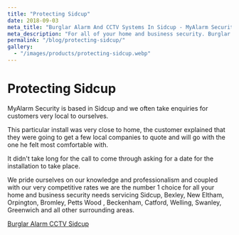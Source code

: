 ```yaml
---
title: "Protecting Sidcup"
date: 2018-09-03
meta_title: "Burglar Alarm And CCTV Systems In Sidcup - MyAlarm Security"
meta_description: "For all of your home and business security. Burglar Alarm Servicing, Burglar Alarm Installation, Alarm Battery and CCTV. Call 020 8302 4065 or email us."
permalink: "/blog/protecting-sidcup/"
gallery:
  - "/images/products/protecting-sidcup.webp"
---
```


# Protecting Sidcup

MyAlarm Security is based in Sidcup and we often take enquiries for customers very local to ourselves.

This particular install was very close to home, the customer explained that they were going to get a few local companies to quote and will go with the one he felt most comfortable with.

It didn\'t take long for the call to come through asking for a date for the installation to take place.

We pride ourselves on our knowledge and professionalism and coupled with our very competitive rates we are the number 1 choice for all your home and business security needs servicing Sidcup, Bexley, New Eltham, Orpington, Bromley, Petts Wood , Beckenham, Catford, Welling, Swanley, Greenwich and all other surrounding areas.

[Burglar Alarm CCTV Sidcup](/categories/special-offers/)